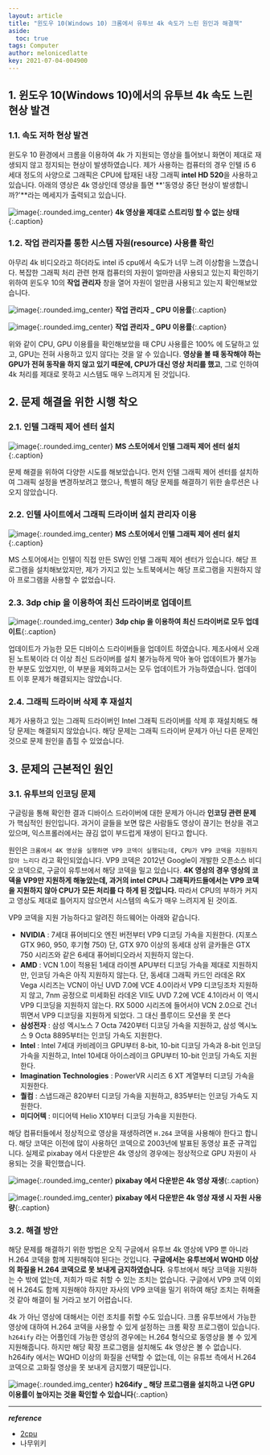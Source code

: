 ```yaml
---
layout: article
title: "윈도우 10(Windows 10) 크롬에서 유투브 4k 속도가 느린 원인과 해결책"
aside:
  toc: true
tags: Computer 
author: melonicedlatte
key: 2021-07-04-004900
---
```


## 1. 윈도우 10(Windows 10)에서의 유투브 4k 속도 느린 현상 발견

### 1.1. 속도 저하 현상 발견

윈도우 10 환경에서 크롬을 이용하여 4k 가 지원되는 영상을 틀어보니 화면이 제대로 재생되지 않고 정지되는 현상이 발생하였습니다. 제가 사용하는 컴퓨터의 경우 인텔 i5 6세대 정도의 사양으로 그래픽은 CPU에 탑재된 내장 그래픽 **intel HD 520**을 사용하고 있습니다. 아래의 영상은 4k 영상인데 영상을 틀면 **'동영상 중단 현상이 발생합니까?'**라는 메세지가 출력되고 있습니다.

![image](/assets/images/2021_3Q/device_manager3.PNG){:.rounded.img_center}
**4k 영상을 제대로 스트리밍 할 수 없는 상태**{:.caption}

### 1.2. 작업 관리자를 통한 시스템 자원(resource) 사용률 확인

아무리 4k 비디오라고 하더라도 intel i5 cpu에서 속도가 너무 느려 이상함을 느꼈습니다. 복잡한 그래픽 처리 관련 현재 컴퓨터의 자원이 얼마만큼 사용되고 있는지 확인하기 위하여 윈도우 10의 **작업 관리자** 창을 열어 자원이 얼만큼 사용되고 있는지 확인해보았습니다. 

![image](/assets/images/2021_3Q/device_manager.PNG){:.rounded.img_center}
**작업 관리자 _ CPU 이용률**{:.caption}

![image](/assets/images/2021_3Q/device_manager2.PNG){:.rounded.img_center}
**작업 관리자 _ GPU 이용률**{:.caption}

위와 같이 CPU, GPU 이용률을 확인해보았을 때 CPU 사용률은 100% 에 도달하고 있고, GPU는 전혀 사용하고 있지 않다는 것을 알 수 있습니다. **영상을 볼 때 동작해야 하는 GPU가 전혀 동작을 하지 않고 있기 때문에, CPU가 대신 영상 처리를 했고**, 그로 인하여 4k 처리를 제대로 못하고 시스템도 매우 느려지게 된 것입니다.


## 2. 문제 해결을 위한 시행 착오

### 2.1. 인텔 그래픽 제어 센터 설치

![image](/assets/images/2021_3Q/device_manager4.PNG){:.rounded.img_center}
**MS 스토어에서 인텔 그래픽 제어 센터 설치**{:.caption}

문제 해결을 위하여 다양한 시도를 해보았습니다. 먼저 인텔 그래픽 제어 센터를 설치하여 그래픽 설정을 변경하보려고 했으나, 특별히 해당 문제를 해결하기 위한 솔루션은 나오지 않았습니다.

### 2.2. 인텔 사이트에서 그래픽 드라이버 설치 관리자 이용

![image](/assets/images/2021_3Q/device_manager6.PNG){:.rounded.img_center}
**MS 스토어에서 인텔 그래픽 제어 센터 설치**{:.caption}

MS 스토어에서는 인텔이 직접 만든 SW인 인텔 그래픽 제어 센터가 있습니다. 해당 프로그램을 설치해보았지만, 제가 가지고 있는 노트북에서는 해당 프로그램을 지원하지 않아 프로그램을 사용할 수 없었습니다.

### 2.3. 3dp chip 을 이용하여 최신 드라이버로 업데이트

![image](/assets/images/2021_3Q/device_manager5.PNG){:.rounded.img_center}
**3dp chip 을 이용하여 최신 드라이버로 모두 업데이트**{:.caption}

업데이트가 가능한 모든 디바이스 드라이버들을 업데이트 하였습니다. 제조사에서 오래된 노트북이라 더 이상 최신 드라이버를 설치 불가능하게 막아 놓아 업데이트가 불가능한 부분도 있었지만, 이 부분을 제외하고서는 모두 업데이트가 가능하였습니다. 업데이트 이후 문제가 해결되지는 않았습니다.

### 2.4. 그래픽 드라이버 삭제 후 재설치

제가 사용하고 있는 그래픽 드라이버인 Intel 그래픽 드라이버를 삭제 후 재설치해도 해당 문제는 해결되지 않았습니다. 해당 문제는 그래픽 드라이버 문제가 아닌 다른 문제인 것으로 문제 원인을 좁힐 수 있었습니다. 


## 3. 문제의 근본적인 원인

### 3.1. 유투브의 인코딩 문제

구글링을 통해 확인한 결과 디바이스 드라이버에 대한 문제가 아니라 **인코딩 관련 문제**가 핵심적인 원인입니다. 과거이 글들을 보면 많은 사람들도 영상이 끊기는 현상을 겪고 있으며, 익스프롤러에서는 끊김 없이 부드럽게 재생이 된다고 합니다. 

원인은 `크롬에서 4K 영상을 실행하면 VP9 코덱이 실행되는데, CPU가 VP9 코덱을 지원하지 않아 느리다` 라고 확인되었습니다. VP9 코덱은 2012년 Google이 개발한 오픈소스 비디오 코덱으로, 구글이 유투브에서 해당 코덱을 밀고 있습니다. **4K 영상의 경우 영상의 코덱을 VP9만 지원하게 해놓았는데, 과거의 intel CPU나 그래픽카드들에서는 VP9 코덱을 지원하지 않아 CPU가 모든 처리를 다 하게 된 것입니다.** 따라서 CPU의 부하가 커지고 영상도 제대로 틀어지지 않으면서 시스템의 속도가 매우 느려지게 된 것이죠.

VP9 코덱을 지원 가능하다고 알려진 하드웨어는 아래와 같습니다.

- **NVIDIA** : 7세대 퓨어비디오 엔진 버전부터 VP9 디코딩 가속을 지원한다. (지포스 GTX 960, 950, 후기형 750) 단, GTX 970 이상의 동세대 상위 글카들은 GTX 750 시리즈와 같은 6세대 퓨어비디오라서 지원하지 않는다.
- **AMD** : VCN 1.0이 적용된 1세대 라이젠 APU부터 디코딩 가속을 제대로 지원하지만, 인코딩 가속은 아직 지원하지 않는다. 단, 동세대 그래픽 카드인 라데온 RX Vega 시리즈는 VCN이 아닌 UVD 7.0에 VCE 4.0이라서 VP9 디코딩조차 지원하지 않고, 7nm 공정으로 미세화된 라데온 VII도 UVD 7.2에 VCE 4.1이라서 이 역시 VP9 디코딩을 지원하지 않는다. RX 5000 시리즈에 들어서야 VCN 2.0으로 건너뛰면서 VP9 디코딩을 지원하게 되었다. 그 대신 플루이드 모션을 못 쓴다
- **삼성전자** : 삼성 엑시노스 7 Octa 7420부터 디코딩 가속을 지원하고, 삼성 엑시노스 9 Octa 8895부터는 인코딩 가속도 지원한다.
- **Intel** : Intel 7세대 카비레이크 GPU부터 8-bit, 10-bit 디코딩 가속과 8-bit 인코딩 가속을 지원하고, Intel 10세대 아이스레이크 GPU부터 10-bit 인코딩 가속도 지원한다.
- **Imagination Technologies** : PowerVR 시리즈 6 XT 계열부터 디코딩 가속을 지원한다.
- **퀄컴** : 스냅드래곤 820부터 디코딩 가속을 지원하고, 835부터는 인코딩 가속도 지원한다.
- **미디어텍** : 미디어텍 Helio X10부터 디코딩 가속을 지원한다.

해당 컴퓨터들에서 정상적으로 영상을 재생하려면 `H.264` 코덱을 사용해야 한다고 합니다. 해당 코덱은 이전에 많이 사용하던 코덱으로 2003년에 발표된 동영상 표준 규격입니다. 실제로 pixabay 에서 다운받은 4k 영상의 경우에는 정상적으로 GPU 자원이 사용되는 것을 확인했습니다.

![image](/assets/images/2021_3Q/device_manager15.PNG){:.rounded.img_center}
**pixabay 에서 다운받은 4k 영상 재생**{:.caption}

![image](/assets/images/2021_3Q/device_manager17.PNG){:.rounded.img_center}
**pixabay 에서 다운받은 4k 영상 재생 시 자원 사용량**{:.caption}

### 3.2. 해결 방안

해당 문제를 해결하기 위한 방법은 오직 구글에서 유투브 4k 영상에 VP9 뿐 아니라 H.264 코덱을 함께 지원해줘야 된다는 것입니다. **구글에서는 유투브에서 WQHD 이상의 화질을 H.264 코덱으로 못 보내게 금지하였습니다.** 유투브에서 해당 코덱을 지원하는 수 밖에 없는데, 저희가 따로 취할 수 있는 조치는 없습니다. 구글에서 VP9 코덱 이외에 H.264도 함께 지원해야 하지만 자사의 VP9 코덱을 밀기 위하여 해당 조치는 취해줄 것 같아 해결이 될 거라고 보기 어렵습니다. 

4k 가 아닌 영상에 대해서는 이런 조치를 취할 수도 있습니다. 크롬 유투브에서 가능한 영상에 대하여 H.264 코덱을 사용할 수 있게 설정하는 크롬 확장 프로그램이 있습니다. `h264ify` 라는 어플인데 가능한 영상의 경우에는 H.264 형식으로 동영상을 볼 수 있게 지원해줍니다. 하지만 해당 확장 프로그램을 설치해도 4k 영상은 볼 수 없습니다. h264ify 에서는 WQHD 이상의 화질을 선택할 수 없는데, 이는 유튜브 측에서 H.264 코덱으로 고화질 영상을 못 보내게 금지했기 때문입니다.

![image](/assets/images/2021_3Q/device_manager8.PNG){:.rounded.img_center}
**h264ify _ 해당 프로그램을 설치하고 나면 GPU 이용률이 높아지는 것을 확인할 수 있습니다**{:.caption}

---

***reference***

- [2cpu](https://www.2cpu.co.kr/bbs/board.php?bo_table=QnA&wr_id=494635)
- 나무위키